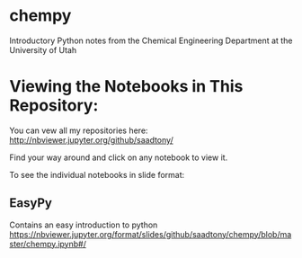 # chempy
Introductory Python notes from the Chemical Engineering Department at the University of Utah

# Viewing the Notebooks in This Repository:

You can vew all my repositories here:
<a href=http://nbviewer.jupyter.org/github/saadtony/>http://nbviewer.jupyter.org/github/saadtony/</a>

Find your way around and click on any notebook to view it.

To see the individual notebooks in slide format:

## EasyPy
Contains an easy introduction to python
<a href=https://nbviewer.jupyter.org/format/slides/github/saadtony/chempy/blob/master/easypy.ipynb#/>https://nbviewer.jupyter.org/format/slides/github/saadtony/chempy/blob/master/chempy.ipynb#/</a>